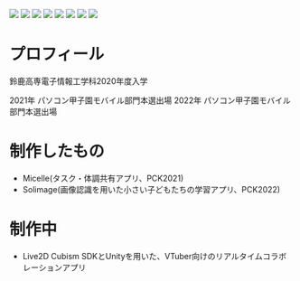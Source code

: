 <img src="https://img.shields.io/badge/-TypeScript-007ACC.svg?logo=typescript&style=flat"> <img src="https://img.shields.io/badge/-Python-F9DC3E.svg?logo=python&style=flat"> <img src="https://img.shields.io/badge/-CSS3-1572B6.svg?logo=css3&style=flat"> <img src="https://img.shields.io/badge/-HTML5-333.svg?logo=html5&style=flat"> <img src="https://img.shields.io/badge/-Flask-000000.svg?logo=flask&style=flat"> <img src="https://img.shields.io/badge/-React-555.svg?logo=react&style=flat"> <img src="https://img.shields.io/badge/-Ubuntu-6F52B5.svg?logo=ubuntu&style=flat"> <img src="https://img.shields.io/badge/-Apache-D22128.svg?logo=apache&style=flat">

# プロフィール
鈴鹿高専電子情報工学科2020年度入学

2021年 パソコン甲子園モバイル部門本選出場
2022年 パソコン甲子園モバイル部門本選出場


# 制作したもの
- Micelle(タスク・体調共有アプリ、PCK2021)
- Solimage(画像認識を用いた小さい子どもたちの学習アプリ、PCK2022)

# 制作中
- Live2D Cubism SDKとUnityを用いた、VTuber向けのリアルタイムコラボレーションアプリ
